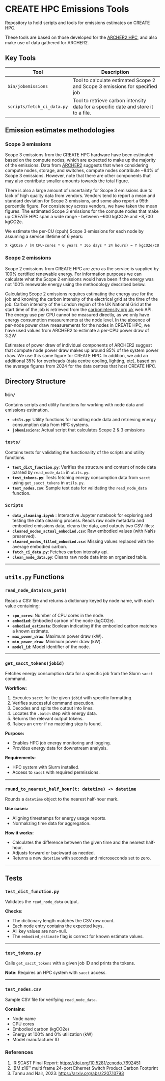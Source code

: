 # CREATE HPC Emissions Tools

Repository to hold scripts and tools for emissions estimates on CREATE HPC.

These tools are based on those developed for the [ARCHER2 HPC](https://github.com/ARCHER2-HPC/emissions-tools/blob/main/bin/jobemissions), and also make use of data gathered for ARCHER2.

## Key Tools

| Tool | Description |
|---|---|
| `bin/jobemissions` | Tool to calculate estimated Scope 2 and Scope 3 emissions for specified job |
| `scripts/fetch_ci_data.py` | Tool to retrieve carbon intensity data for a specific date and store it to a file. |

## Emission estimates methodologies

### Scope 3 emissions

Scope 3 emissions from the CREATE HPC hardware have been estimated based on the compute nodes, which are expected to
make up the majority of the emissions.
Data from [ARCHER2](https://docs.archer2.ac.uk/user-guide/energy/#scope-3-emissions) suggests that when considering compute nodes, storage, and switches, compute nodes contribute ~84% of Scope 3 emissions.
However, note that there are other components that may also contribute smaller amounts towards the total figure.

There is also a large amount of uncertainty for Scope 3 emissions due to lack of high quality data from vendors.
Vendors tend to report a mean and standard deviation for Scope 3 emissions, and some also report a 95th percentile figure.
For consistency across vendors, we have taken the mean figures.
The estimated Scope 3 emissions for the compute nodes that make up CREATE HPC span a wide range - between ~600 kgCO2e and ~8,700 kgCO2e.

We estimate the per-CU (cpuh) Scope 3 emissions for each node by assuming a service lifetime of 6 years:

```
X kgCO2e / (N CPU-cores * 6 years * 365 days * 24 hours) = Y kgCO2e/CU
```

### Scope 2 emissions

Scope 2 emissions from CREATE HPC are zero as the service is supplied by 100% certified renewable energy.
For information purposes we can calculate what the Scope 2 emissions would have been if the energy
was not 100% renewable energy using the methodology described below.

Calculating Scope 2 emissions requires estimating the energy use for the job and knowing the carbon intensity of the electrical grid at the time of the job.
Carbon intensity of the London region of the UK National Grid at the start time of the job is retrieved from the [carbonintensity.org.uk](carbonintensity.org.uk) web API.
The energy use per CPU cannot be measured directly, as we only have energy consumption measurements at the node level.
In the absence of per-node power draw measurements for the nodes in CREATE HPC, we have used values from ARCHER2 to estimate a per-CPU power draw of 3.2W.

Estimates of power draw of individual components of ARCHER2 suggest that compute node power draw makes up
around 85% of the system power draw.
We use this same figure for CREATE HPC.
In addition, we add an additional 35% for overheads (data centre cooling, lighting, etc), based on the average figures from 2024 for the data centres that host CREATE HPC.

## Directory Structure

### `bin/`

Contains scripts and utility functions for working with node data and emissions estimation.

- **`utils.py`**: Utility functions for handling node data and retrieving energy consumption data from HPC systems.
- **`jobemissions`**: Actual script that calculates Scope 2 & 3 emissions

### `tests/`

Contains tests for validating the functionality of the scripts and utility functions.

- **`test_dict_function.py`**: Verifies the structure and content of node data parsed by `read_node_data` in `utils.py`.
- **`test_tokens.py`**: Tests fetching energy consumption data from `sacct` using `get_sacct_tokens` in `utils.py`.
- **`test_nodes.csv`**: Sample test data for validating the `read_node_data` function.

### `Scripts`

- **`data_cleaning.ipynb`** : Interactive Jupyter notebook for exploring and testing the data cleaning process. Reads raw node metadata and embodied emissions data, cleans the data, and outputs two CSV files:
- **`cleaned_nodes_actual_embodied.csv`**: Raw embodied values (with NaNs preserved).
- **`cleaned_nodes_filled_embodied.csv`**: Missing values replaced with the average embodied carbon.
- **`fetch_ci_data.py`**: Fetches carbon intensity api.
- **`clean_node_data.py`**: Cleans raw node data into an organized table.

---

## `utils.py` Functions

### `read_node_data(csv_path)`

Reads a CSV file and returns a dictionary keyed by node name, with each value containing:
- **`cpu_cores`**: Number of CPU cores in the node.
- **`embodied`**: Embodied carbon of the node (kgCO2e).
- **`embodied_estimate`**: Boolean indicating if the embodied carbon matches a known estimate.
- **`max_power_draw`**: Maximum power draw (kW).
- **`min_power_draw`**: Minimum power draw (kW).
- **`model_id`**: Model identifier of the node.

---

### `get_sacct_tokens(jobid)`

Fetches energy consumption data for a specific job from the Slurm `sacct` command.

**Workflow:**

1. Executes `sacct` for the given `jobid` with specific formatting.
2. Verifies successful command execution.
3. Decodes and splits the output into lines.
4. Locates the `.batch` step with energy data.
5. Returns the relevant output tokens.
6. Raises an error if no matching step is found.

**Purpose:**

- Enables HPC job energy monitoring and logging.
- Provides energy data for downstream analysis.

**Requirements:**

- HPC system with Slurm installed.
- Access to `sacct` with required permissions.

---

### `round_to_nearest_half_hour(t: datetime) -> datetime`

Rounds a `datetime` object to the nearest half-hour mark.

**Use cases:**

- Aligning timestamps for energy usage reports.
- Normalizing time data for aggregation.

**How it works:**

- Calculates the difference between the given time and the nearest half-hour.
- Adjusts forward or backward as needed.
- Returns a new `datetime` with seconds and microseconds set to zero.

---

## Tests

### `test_dict_function.py`

Validates the `read_node_data` output.

**Checks:**

- The dictionary length matches the CSV row count.
- Each node entry contains the expected keys.
- All key values are non-null.
- The `embodied_estimate` flag is correct for known estimate values.

---

### `test_tokens.py`

Calls `get_sacct_tokens` with a given job ID and prints the tokens.

**Note:** Requires an HPC system with `sacct` access.

---

### `test_nodes.csv`

Sample CSV file for verifying `read_node_data`.

**Contains:**

- Node name
- CPU cores
- Embodied carbon (kgCO2e)
- Energy at 100% and 0% utilization (kW)
- Model manufacturer ID

### References

1. IRISCAST Final Report: https://doi.org/10.5281/zenodo.7692451
2. IBM z16™ multi frame 24-port Ethernet Switch Product Carbon Footprint
3. Tannu and Nair, 2023: https://arxiv.org/abs/2207.10793
